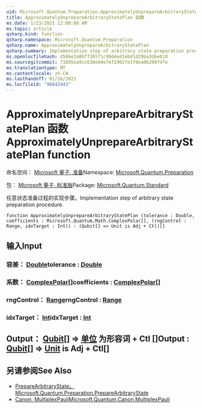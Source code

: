 ```yaml
---
uid: Microsoft.Quantum.Preparation.ApproximatelyUnprepareArbitraryStatePlan
title: ApproximatelyUnprepareArbitraryStatePlan 函数
ms.date: 1/23/2021 12:00:00 AM
ms.topic: article
qsharp.kind: function
qsharp.namespace: Microsoft.Quantum.Preparation
qsharp.name: ApproximatelyUnprepareArbitraryStatePlan
qsharp.summary: Implementation step of arbitrary state preparation procedure.
ms.openlocfilehash: d506e3a8bff365f1c99d4ed1eb41d29ba3dbeb18
ms.sourcegitcommit: 71605ea9cc630e84e7ef29027e1f0ea06299747e
ms.translationtype: MT
ms.contentlocale: zh-CN
ms.lasthandoff: 01/26/2021
ms.locfileid: "98842443"
---
```

# <a name="approximatelyunpreparearbitrarystateplan-function"></a><span data-ttu-id="63608-102">ApproximatelyUnprepareArbitraryStatePlan 函数</span><span class="sxs-lookup"><span data-stu-id="63608-102">ApproximatelyUnprepareArbitraryStatePlan function</span></span>

<span data-ttu-id="63608-103">命名空间： [Microsoft 量子. 准备](xref:Microsoft.Quantum.Preparation)</span><span class="sxs-lookup"><span data-stu-id="63608-103">Namespace: [Microsoft.Quantum.Preparation](xref:Microsoft.Quantum.Preparation)</span></span>

<span data-ttu-id="63608-104">包： [Microsoft 量子. 标准版](https://nuget.org/packages/Microsoft.Quantum.Standard)</span><span class="sxs-lookup"><span data-stu-id="63608-104">Package: [Microsoft.Quantum.Standard](https://nuget.org/packages/Microsoft.Quantum.Standard)</span></span>


<span data-ttu-id="63608-105">任意状态准备过程的实现步骤。</span><span class="sxs-lookup"><span data-stu-id="63608-105">Implementation step of arbitrary state preparation procedure.</span></span>

```qsharp
function ApproximatelyUnprepareArbitraryStatePlan (tolerance : Double, coefficients : Microsoft.Quantum.Math.ComplexPolar[], (rngControl : Range, idxTarget : Int)) : (Qubit[] => Unit is Adj + Ctl)[]
```


## <a name="input"></a><span data-ttu-id="63608-106">输入</span><span class="sxs-lookup"><span data-stu-id="63608-106">Input</span></span>

### <a name="tolerance--double"></a><span data-ttu-id="63608-107">容差： [Double](xref:microsoft.quantum.lang-ref.double)</span><span class="sxs-lookup"><span data-stu-id="63608-107">tolerance : [Double](xref:microsoft.quantum.lang-ref.double)</span></span>




### <a name="coefficients--complexpolar"></a><span data-ttu-id="63608-108">系数： [ComplexPolar](xref:Microsoft.Quantum.Math.ComplexPolar)[]</span><span class="sxs-lookup"><span data-stu-id="63608-108">coefficients : [ComplexPolar](xref:Microsoft.Quantum.Math.ComplexPolar)[]</span></span>




### <a name="rngcontrol--range"></a><span data-ttu-id="63608-109">rngControl： [Range](xref:microsoft.quantum.lang-ref.range)</span><span class="sxs-lookup"><span data-stu-id="63608-109">rngControl : [Range](xref:microsoft.quantum.lang-ref.range)</span></span>




### <a name="idxtarget--int"></a><span data-ttu-id="63608-110">idxTarget： [Int](xref:microsoft.quantum.lang-ref.int)</span><span class="sxs-lookup"><span data-stu-id="63608-110">idxTarget : [Int](xref:microsoft.quantum.lang-ref.int)</span></span>





## <a name="output--qubit--unit--is-adj--ctl"></a><span data-ttu-id="63608-111">Output： [Qubit](xref:microsoft.quantum.lang-ref.qubit)[] => [单位](xref:microsoft.quantum.lang-ref.unit)  为形容词 + Ctl []</span><span class="sxs-lookup"><span data-stu-id="63608-111">Output : [Qubit](xref:microsoft.quantum.lang-ref.qubit)[] => [Unit](xref:microsoft.quantum.lang-ref.unit)  is Adj + Ctl[]</span></span>



## <a name="see-also"></a><span data-ttu-id="63608-112">另请参阅</span><span class="sxs-lookup"><span data-stu-id="63608-112">See Also</span></span>

- [<span data-ttu-id="63608-113">PrepareArbitraryState。</span><span class="sxs-lookup"><span data-stu-id="63608-113">Microsoft.Quantum.Preparation.PrepareArbitraryState</span></span>](xref:Microsoft.Quantum.Preparation.PrepareArbitraryState)
- [<span data-ttu-id="63608-114">Canon. MultiplexPauli</span><span class="sxs-lookup"><span data-stu-id="63608-114">Microsoft.Quantum.Canon.MultiplexPauli</span></span>](xref:Microsoft.Quantum.Canon.MultiplexPauli)